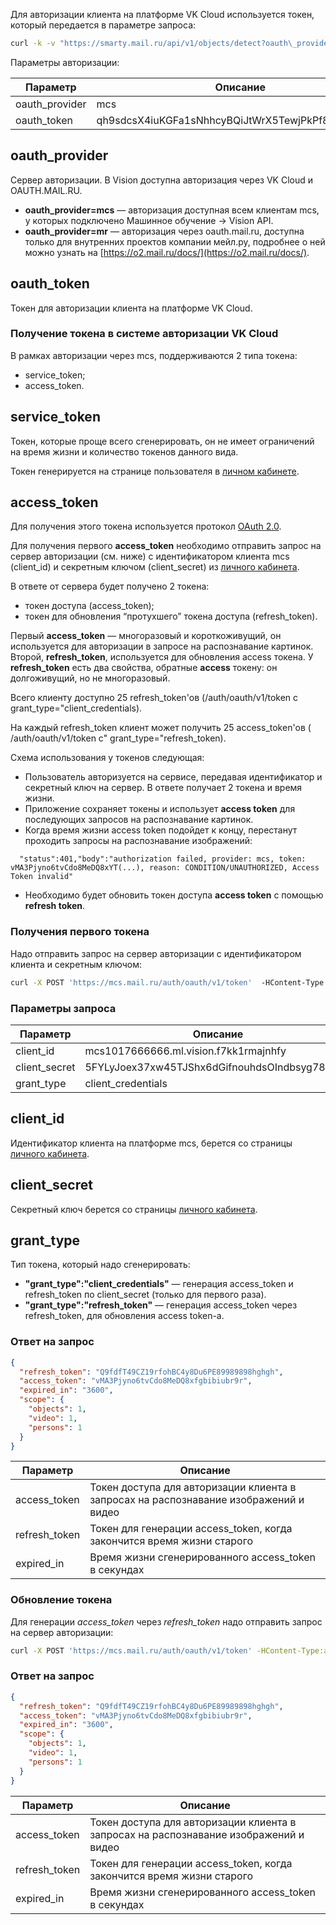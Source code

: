 Для авторизации клиента на платформе VK Cloud используется токен, который передается в параметре запроса:

```bash
curl -k -v "https://smarty.mail.ru/api/v1/objects/detect?oauth\_provider="mcs&oauth\_token=qh9sdcsX4iuKGFa1sNhhcyBQiJtWrX5TewjPkPf867ad53oFd" -F file\_0=@examples/car\_number.jpg -F meta='{"mode":\["object"\],"images":\[ {"name":"file\_0"}\]}'
```
Параметры авторизации:

| Параметр       | Описание                                          |
|--------------- |-------------------------------------------------- |
| oauth_provider | mcs                                               |
| oauth_token    | qh9sdcsX4iuKGFa1sNhhcyBQiJtWrX5TewjPkPf867ad53oFd |

## oauth_provider

Сервер авторизации. В Vision доступна авторизация через VK Cloud и OAUTH.MAIL.RU.

- **oauth_provider=mcs** — авторизация доступная всем клиентам mcs, у которых подключено Машинное обучение -> Vision API.
- **oauth_provider=mr** — авторизация через oauth.mail.ru, доступна только для внутренних проектов компании мейл.ру, подробнее о ней можно узнать на [https://o2.mail.ru/docs/](https://o2.mail.ru/docs/).

## oauth_token

Токен для авторизации клиента на платформе VK Cloud.

### Получение токена в системе авторизации VK Cloud

В рамках авторизации через mcs, поддерживаются 2 типа токена:

- service_token;
- access_token.

## service_token

Токен, которые проще всего сгенерировать, он не имеет ограничений на время жизни и количество токенов данного вида.

Токен генерируется на странице пользователя в [личном кабинете](https://mcs.mail.ru/app/services/machinelearning/vision/).

## access_token

Для получения этого токена используется протокол [OAuth 2.0](https://ru.wikipedia.org/wiki/OAuth#OAuth_2.0).

Для получения первого **access_token** необходимо отправить запрос на сервер авторизации (см. ниже) с идентификатором клиента mcs (client_id) и секретным ключом (client_secret) из [личного кабинета](https://mcs.mail.ru/app/services/machinelearning/vision/).

В ответе от сервера будет получено 2 токена:

- токен доступа (access_token);
- токен для обновления “протухшего” токена доступа (refresh_token).

Первый **access_token** — многоразовый и короткоживущий, он используется для авторизации в запросе на распознавание картинок. Второй, **refresh_token**, используется для обновления access токена. У **refresh_token** есть два свойства, обратные **access** токену: он долгоживущий, но не многоразовый.

Всего клиенту доступно 25 refresh_token'ов (/auth/oauth/v1/token с grant_type="client_credentials).

На каждый refresh_token клиент может получить 25 access_token'ов ( /auth/oauth/v1/token c" grant_type="refresh_token).

Схема использования у токенов следующая:

- Пользователь авторизуется на сервисе, передавая идентификатор и секретный ключ на сервер. В ответе получает 2 токена и время жизни.
- Приложение сохраняет токены и использует **access token** для последующих запросов на распознавание картинок.
- Когда время жизни access token подойдет к концу, перестанут проходить запросы на распознавание изображений:

```
  "status":401,"body":"authorization failed, provider: mcs, token: vMA3Pjyno6tvCdo8MeDQ8xYT(...), reason: CONDITION/UNAUTHORIZED, Access Token invalid"
```

- Необходимо будет обновить токен доступа **access token** с помощью **refresh token**.

### Получения первого токена

Надо отправить запрос на сервер авторизации с идентификатором клиента и секретным ключом:

```bash
curl -X POST 'https://mcs.mail.ru/auth/oauth/v1/token'  -HContent-Type:application/json -d '{"client_id":"mcs1017666666.ml.vision.f7kk1rmajnhfy", "client_secret":"5FYLyJoex37xw45TJShx6dGifnouhdsOIndbsyg78ejnbs", "grant_type":"client_credentials"}'
```

### Параметры запроса

| Параметр      | Описание                                       |
|-------------- |----------------------------------------------- |
| client_id     | mcs1017666666.ml.vision.f7kk1rmajnhfy          |
| client_secret | 5FYLyJoex37xw45TJShx6dGifnouhdsOIndbsyg78ejnbs |
| grant_type    | client_credentials                             |

## client_id

Идентификатор клиента на платформе mcs, берется со страницы [личного кабинета](https://mcs.mail.ru/app/services/machinelearning/vision/).

## client_secret

Секретный ключ берется со страницы [личного кабинета](https://mcs.mail.ru/app/services/machinelearning/vision/).

## grant_type

Тип токена, который надо сгенерировать:

- **"grant_type":"client_credentials"** — генерация access_token и refresh_token по client_secret (только для первого раза).
- **"grant_type":"refresh_token"** — генерация access_token через refresh_token, для обновления access token-а.

### Ответ на запрос

```json
{
  "refresh_token": "Q9fdfT49CZ19rfohBC4y8Du6PE89989898hghgh",
  "access_token": "vMA3Pjyno6tvCdo8MeDQ8xfgbibiubr9r",
  "expired_in": "3600",
  "scope": {
    "objects": 1,
    "video": 1,
    "persons": 1
  }
}
```

| Параметр      | Описание                                                               |
|-------------- |----------------------------------------------------------------------- |
| access_token  | Токен доступа для авторизации клиента в запросах на распознавание изображений и видео                                                                                  |
| refresh_token | Токен для генерации access_token, когда закончится время жизни старого |
| expired_in    | Время жизни сгенерированного access_token в секундах                   |

### Обновление токена

Для генерации *access_token* через *refresh_token* надо отправить запрос на сервер авторизации:

```bash
curl -X POST 'https://mcs.mail.ru/auth/oauth/v1/token' -HContent-Type:application/json -d '{"client_id":"mcs1017666666.ml.vision.f7kk1rmajnhfy","refresh_token":"Q9fdfT49CZ19rfohBC4y8Du6PE89989898hghgh", "grant_type":"refresh_token"}
```

### Ответ на запрос

```json
{
  "refresh_token": "Q9fdfT49CZ19rfohBC4y8Du6PE89989898hghgh",
  "access_token": "vMA3Pjyno6tvCdo8MeDQ8xfgbibiubr9r",
  "expired_in": "3600",
  "scope": {
    "objects": 1,
    "video": 1,
    "persons": 1
  }
}
```

| Параметр      | Описание                                                             |
|-------------- |--------------------------------------------------------------------- |
| access_token  |Токен доступа для авторизации клиента в запросах на распознавание изображений и видео                                                                                  |
| refresh_token |Токен для генерации access_token, когда закончится время жизни старого|
| expired_in    |Время жизни сгенерированного access_token в секундах                  |
